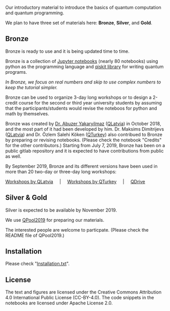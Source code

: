 Our introductory material to introduce the basics of quantum computation and quantum programming. 

We plan to have three set of materials here: **Bronze**, **Silver**, and **Gold**. 

## Bronze

Bronze is ready to use and it is being updated time to time.

Bronze is a collection of [Jupyter notebooks](https://jupyter.org/) (nearly 80 notebooks) using python as the programming language and [qiskit library](https://qiskit.org) for writing quantum programs.

_In Bronze, we focus on real numbers and skip to use complex numbers to keep the tutorial simpler._

Bronze can be used to organize 3-day long workshops or to design a 2-credit course for the second or third year university students 
by assuming that the participants/students would revise the noteboos for python and math by themselves. 


Bronze was created by [Dr. Abuzer Yakaryilmaz](http://abu.lu.lv) ([QLatvia](https://qsoftware.lu.lv)) in October 2018, 
and the most part of it had been developed by him. 
Dr. Maksims Dimitrijevs ([QLatvia](https://qsoftware.lu.lv)) and Dr. Özlem Salehi Köken ([QTurkey](https://www.qturkey.org)) also contribued to Bronze by preparing or revising notebooks. 
(Please check the notebook "Credits" for the other contributors.)
Starting from July 7, 2019, Bronze has been on a public gitlab repository and it is expected to have contributions from public as well.

By September 2019, Bronze and its different versions have been used in more than 20 two-day or three-day long workshops:

[Workshops by QLatvia](https://qsoftware.lu.lv/index.php/workshops/) &nbsp;&nbsp;&nbsp; | &nbsp;&nbsp;&nbsp;
[Workshops by QTurkey](https://www.qturkey.org/events-meetings) &nbsp;&nbsp;&nbsp; | &nbsp;&nbsp;&nbsp;
[QDrive](https://qsoftware.lu.lv/index.php/qdrive/)


## Silver & Gold

Silver is expected to be available by November 2019. 

We use [QPool2019](https://gitlab.com/qkitchen/qpool2019) for preparing our materials.

The interested people are welcome to particpate. (Please check the README file of QPool2019.)

## Installation

Please check "[Installation.txt](https://gitlab.com/qkitchen/basics-of-quantum-computing/blob/master/Installation.txt)".

## License

The text and figures are licensed under the Creative Commons Attribution 4.0 International Public License (CC-BY-4.0). The code snippets in the notebooks are licensed under Apache License 2.0.




